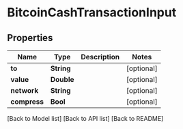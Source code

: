 # BitcoinCashTransactionInput

## Properties

| Name         | Type       | Description | Notes       |
| ------------ | ---------- | ----------- | ----------- |
| **to**       | **String** |             | \[optional] |
| **value**    | **Double** |             | \[optional] |
| **network**  | **String** |             | \[optional] |
| **compress** | **Bool**   |             | \[optional] |

\[Back to Model list] \[Back to API list] \[Back to README]
